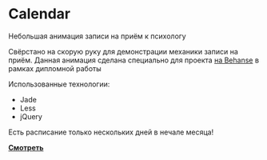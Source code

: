 # Calendar
Небольшая анимация записи на приём к психологу

Свёрстано на скорую руку для демонстрации механики записи на приём. Данная анимация сделана специально для проекта [на Behanse](https://www.behance.net/gallery/130922239/redizajn-i-dorabotka-sajta-jasno/modules/754430157) в рамках дипломной работы


Использованные технологии: 
* Jade 
* Less
* jQuery


Есть расписание только нескольких дней в нечале месяца!


**[Смотреть](https://grant-inna.github.io/Calendar/index.html)**
